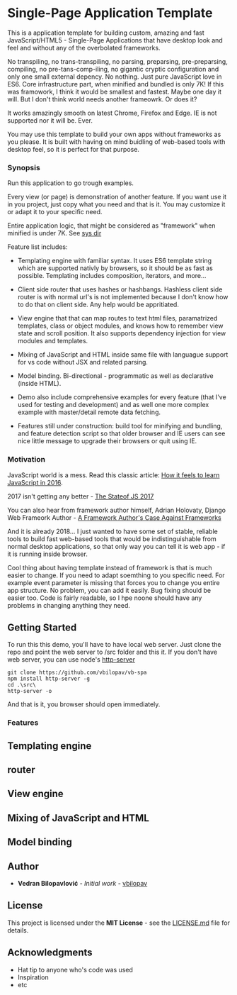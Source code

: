 # Single-Page Application Template

This is a application template for building custom, amazing and fast JavaScript/HTML5 - Single-Page Applications that have desktop look and feel and without any of the overbolated frameworks. 

No transpiling, no trans-transpiling, no parsing, preparsing, pre-preparsing, compiling, no pre-tans-comp-iling, no gigantic cryptic configuration and only one small external depency. No nothing. Just pure JavaScript love in ES6. Core infrastructure part, when minified and bundled is only 7K! If this was framowork, I think it would be smallest and fastest. Maybe one day it will. But I don't think world needs another frameowrk. Or does it?

It works amazingly smooth on latest Chrome, Firefox and Edge. IE is not supported nor it will be. Ever.

You may use this template to build your own apps without frameworks as you please. It is built with having on mind buidling of web-based tools with desktop feel, so it is perfect for that purpose.

### Synopsis

Run this application to go trough examples. 

Every view (or page) is demonstration of another feature. If you want use it in you project, just copy what you need and that is it. You may customize it or adapt it to your specific need. 

Entire application logic, that might be considered as "framework" when minified is under 7K. See [sys dir](https://github.com/vbilopav/vb-spa/tree/master/src/app/sys)

Feature list includes:

- Templating engine with familiar syntax. It uses ES6 template string which are supported nativly by browsers, so it should be as fast as possible. Templating includes composition, iterators, and more...

- Client side router that uses hashes or hashbangs. Hashless client side router is with normal url's is not implemented because I don't know how to do that on client side. Any help would be appritiated.

- View engine that that can map routes to text html files, paramatrized templates, class or object modules, and knows how to remember view state and scroll position. It also supports dependency injection for view modules and templates.

- Mixing of JavaScript and HTML inside same file with languague support for vs code without JSX and related parsing.

- Model binding. Bi-directional - programmatic as well as declarative (inside HTML).

- Demo also include comprehensive examples for every feature (that I've used for testing and development) and as well one more complex example with master/detail remote data fetching.

- Features still under construction: build tool for minifying and bundling, and feature detection script so that older browser and IE users can see nice little message to upgrade their browsers or quit using IE.

### Motivation

JavaScript world is a mess. Read this classic article: [How it feels to learn JavaScript in 2016](https://hackernoon.com/how-it-feels-to-learn-javascript-in-2016-d3a717dd577f).

2017 isn't getting any better - [The Stateof JS 2017](https://stateofjs.com/2017/introduction/)

You can also hear from framework author himself, Adrian Holovaty, Django Web Frameork Author - [A Framework Author's Case Against Frameworks](https://www.youtube.com/watch?v=k7n2xnOiWI8)

And it is already 2018... I just wanted to have some set of stable, reliable tools to build fast web-based tools that would be indistinguishable from normal desktop applications, so that only way you can tell it is web app - if it is running inside browser. 

Cool thing about having template instead of framework is that is much easier to change. If you need to adapt soemthing to you specific need. For example event parameter is missing that forces you to change you entire app structure. No problem, you can add it easily. Bug fixing should be easier too. Code is fairly readable, so I hpe noone should have any problems in changing anything they need.


## Getting Started

To run this this demo, you'll have to have local web server. Just clone the repo and point the web server to /src folder and this it.
If you don't have web server, you can use node's [http-server](https://www.npmjs.com/package/http-server)

```
git clone https://github.com/vbilopav/vb-spa
npm install http-server -g
cd .\src\
http-server -o
```

And that is it, you browser should open immediately.

### Features

## Templating engine

## router

## View engine

## Mixing of JavaScript and HTML

## Model binding

## Author

* **Vedran Bilopavlović** - *Initial work* - [vbilopav](https://github.com/vbilopav/)


## License

This project is licensed under the **MIT License** - see the [LICENSE.md](LICENSE.md) file for details.

## Acknowledgments

* Hat tip to anyone who's code was used
* Inspiration
* etc
